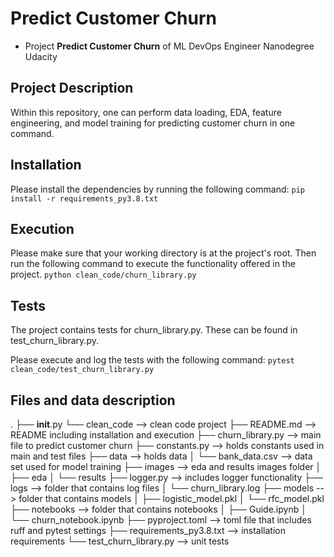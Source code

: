 # Predict Customer Churn

- Project **Predict Customer Churn** of ML DevOps Engineer Nanodegree Udacity

## Project Description
Within this repository, one can perform data loading, EDA, feature engineering, and
model training for predicting customer churn in one command.

## Installation
Please install the dependencies by running the following command:
`pip install -r requirements_py3.8.txt`

## Execution
Please make sure that your working directory is at the project's root. Then run the
following command to execute the functionality offered in the project.
`python clean_code/churn_library.py`

## Tests
The project contains tests for churn_library.py. These can be found in
test_churn_library.py.

Please execute and log the tests with the following command:
`pytest clean_code/test_churn_library.py`

## Files and data description
.
├── __init__.py
└── clean_code --> clean code project
    ├── README.md --> README including installation and execution
    ├── churn_library.py --> main file to predict customer churn
    ├── constants.py --> holds constants used in main and test files
    ├── data --> holds data
    │   └── bank_data.csv --> data set used for model training
    ├── images --> eda and results images folder
    │   ├── eda
    │   └── results
    ├── logger.py --> includes logger functionality
    ├── logs --> folder that contains log files
    │   └── churn_library.log
    ├── models --> folder that contains models
    │   ├── logistic_model.pkl
    │   └── rfc_model.pkl
    ├── notebooks --> folder that contains notebooks
    │   ├── Guide.ipynb
    │   └── churn_notebook.ipynb
    ├── pyproject.toml --> toml file that includes ruff and pytest settings
    ├── requirements_py3.8.txt --> installation requirements
    └── test_churn_library.py --> unit tests
